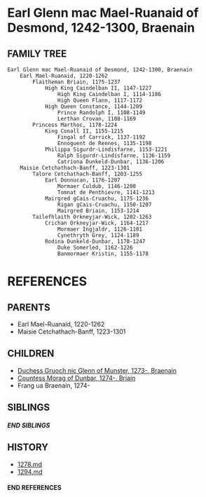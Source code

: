 # Earl Glenn mac Mael-Ruanaid of Desmond, 1242-1300, Braenain

## FAMILY TREE
```
Earl Glenn mac Mael-Ruanaid of Desmond, 1242-1300, Braenain
    Earl Mael-Ruanaid, 1220-1262
        Flaitheman Briain, 1175-1237
            High King Caindelban II, 1147-1227
                High King Caindelban I, 1114-1186
                High Queen Flann, 1117-1172
            High Queen Constance, 1144-1209
                Prince Randolph I, 1108-1149
                Lerthan Crovan, 1108-1169
        Princess Marthoc, 1178-1224
            King Conall II, 1155-1215
                Fingal of Carrick, 1137-1192
                Ennoguent de Rennes, 1135-1198
            Philippa Sigurdr-Lindisfarne, 1153-1221
                Ralph Sigurdr-Lindisfarne, 1136-1159
                Catriona Dunkeld-Dunbar, 1136-1206
    Maisie Cetchathach-Banff, 1223-1301
        Talore Cetchathach-Banff, 1203-1255
            Earl Donnucan, 1176-1207
                Mormaer Culdub, 1146-1200
                Tomnat de Penthievre, 1141-1213
            Mairgred gCais-Cruachu, 1175-1236
                Rigan gCais-Cruachu, 1150-1207
                Mairgred Briain, 1153-1214
        Tailefhlaith Orkneyjar-Wick, 1202-1263
            Crichan Orkneyjar-Wick, 1164-1217
                Mormaer Ingjaldr, 1126-1181
                Cynethryth Grey, 1124-1189
            Rodina Dunkeld-Dunbar, 1178-1247
                Duke Somerled, 1162-1226
                Banmormaer Kristin, 1155-1178
```


# REFERENCES

## PARENTS 
* Earl Mael-Ruanaid, 1220-1262
* Maisie Cetchathach-Banff, 1223-1301

## CHILDREN 
* [Duchess Gruoch nic Glenn of Munster, 1273-, Braenain](p/gruoch_nic_glenn_1273.md)
* [Countess Morag of Dunbar, 1274-, Briain](p/morag_1274.md)
* Frang ua Braenain, 1274-

## SIBLINGS

##### END SIBLINGS  
## HISTORY
* [1278.md](../h/1278.md)
* [1294.md](../h/1294.md)

#### END REFERENCES
